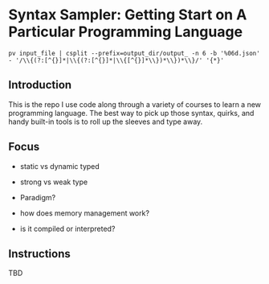# Syntax Sampler: Getting Start on A Particular Programming Language

```
pv input_file | csplit --prefix=output_dir/output_ -n 6 -b '%06d.json' - '/\\{(?:[^{}]*|\\{(?:[^{}]*|\\{[^{}]*\\})*\\})*\\}/' '{*}'

```

## Introduction
This is the repo I use code along through a variety of courses to learn a new programming language. The best way to pick up those syntax, quirks, and handy built-in tools is to roll up the sleeves and type away.

## Focus

- static vs dynamic typed

- strong vs weak type

- Paradigm? 

- how does memory management work? 

- is it compiled or interpreted? 

## Instructions

TBD
